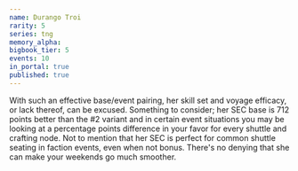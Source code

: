 ```yaml
---
name: Durango Troi
rarity: 5
series: tng
memory_alpha:
bigbook_tier: 5
events: 10
in_portal: true
published: true
---
```


With such an effective base/event pairing, her skill set and voyage efficacy, or lack thereof, can be excused. Something to consider; her SEC base is 712 points better than the #2 variant and in certain event situations you may be looking at a percentage points difference in your favor for every shuttle and crafting node. Not to mention that her SEC is perfect for common shuttle seating in faction events, even when not bonus. There's no denying that she can make your weekends go much smoother.
